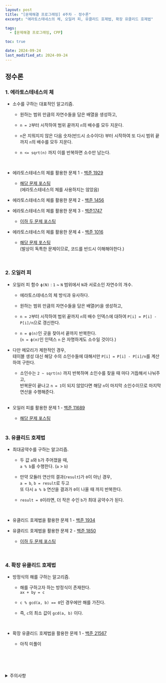 ```yaml
---
layout: post
title: "[문제해결 프로그래밍] 4주차 - 정수론"
excerpt: "에라토스테네스의 체, 오일러 피, 유클리드 호제법, 확장 유클리드 호제법"

tags:
  - [문제해결 프로그래밍, CPP]

toc: true

date: 2024-09-24
last_modified_at: 2024-09-24
---
```

## 정수론
### 1. 에라토스테네스의 체
- 소수를 구하는 대표적인 알고리즘.  

  - 원하는 범위 만큼의 자연수들을 담은 배열을 생성하고,  

  - `n = 2`부터 시작하여 범위 끝까지 `n`의 배수를 모두 지운다.  

  - `n`은 지워지지 않은 다음 숫자(반드시 소수이다) 부터 시작하여 또 다시 범위 끝까지 `n`의 배수를 모두 지운다.

  - `n <= sqrt(n)` 까지 이를 반복하면 소수만 남는다.  

<br>

- 에라토스테네스의 체를 활용한 문제 1 - [백준 1929][def]  
  - [해당 문제 포스팅][def2]  
  (에라토스테네스의 체를 사용하지는 않았음)  

- 에라토스테네스의 체를 활용한 문제 2 - [백준 1456][def3]  

- 에라토스테네스의 체를 활용한 문제 3 - [백준1747][def4]  
  - [이하 두 문제 포스팅][def8]

- 에라토스테네스의 체를 활용한 문제 4 - [백준 1016][def5]  
  - [해당 문제 포스팅][def6]  
  (발상이 독특한 문제이므로, 코드를 반드시 이해해야한다.)  

<br>

### 2. 오일러 피
- 오일러 피 함수 `ϕ(N)` : `1` ~ `N` 범위에서 `N`과 서로소인 자연수의 개수.

  - 에라토스테네스의 체 방식과 유사하다.  

  - 원하는 범위 만큼의 자연수들을 담은 배열(`P`)을 생성하고,  

  - `n = 2`부터 시작하여 범위 끝까지 `n`의 배수 인덱스에 대하여 `P[i] = P[i] - P[i]/n`으로 갱신한다.  

  - `n = ϕ(n)`인 곳을 찾아서 끝까지 반복한다.  
  (`n = ϕ(n)`인 인덱스 `n` 은 자명하게도 소수일 것이다.)  

- 다만 메모리가 제한적인 경우,  
테이블 생성 대신 해당 수의 소인수들에 대해서만 `P[i] = P[i] - P[i]/n`를 계산하여 구한다.  

  - 소인수는 `2 ~ sqrt(n)` 까지 반복하며 소인수를 찾을 때 마다 거듭해서 나눠주고,  
  반복문이 끝나고 `n = 1`이 되지 않았다면 해당 `n`이 마지막 소인수이므로 마지막 연산을 수행해준다.  

  <br>

- 오일러 피를 활용한 문제 1 - [백준 11689][def7]
  
  - [해당 문제 포스팅][def9]

  <br>

### 3. 유클리드 호제법
- 최대공약수를 구하는 알고리즘.

  - 두 값 `a`와 `b`가 주어졌을 때,  
  `a % b`를 수행한다. (`a` > `b`)  

  - 만약 모듈러 연산의 결과(`result`)가 `0`이 아닌 경우,  
  `a = b`, `b = result`로 두고  
  또 다시 `a % b` 연산을 결과가 `0`이 나올 때 까지 반복한다.  

  - `result = 0`이라면, 더 작은 수인 `b`가 최대 공약수가 된다.  

  <br>

- 유클리드 호제법을 활용한 문제 1 - [백준 1934][def10]  

- 유클리드 호제법을 활용한 문제 2 - [백준 1850][def11]

  - [이하 두 문제 포스팅][def13]

<br>

### 4. 확장 유클리드 호제법
- 방정식의 해를 구하는 알고리즘.  

  - 해를 구하고자 하는 방정식이 존재한다.  
  `ax + by = c`  

  - `c % gcd(a, b) == 0`인 경우에만 해를 가진다.  

  - 즉, `c`의 최소 값이 `gcd(a, b)` 이다.  

<br>

- 확장 유클리드 호제법을 활용한 문제 1 - [백준 21567][def12]  

  - 아직 미풀이

<br>
<br>
<br>
<br>
<details>
<summary>주의사항</summary>
<div markdown="1">

이 포스팅은 강원대학교 이다영 교수님의 문제해결 프로그래밍 수업을 들으며 내용을 정리 한 것입니다.  
수업 내용에 대한 저작권은 교수님께 있으니,  
다른 곳으로의 무분별한 내용 복사를 자제해 주세요.

</div>
</details>

[def]: https://www.acmicpc.net/problem/1929
[def2]: https://orbit3230.github.io/2024/04/16/Daily_Backjoon/
[def3]: https://www.acmicpc.net/problem/1456
[def4]: https://www.acmicpc.net/problem/1747
[def5]: https://www.acmicpc.net/problem/1016
[def6]: https://orbit3230.github.io/2024/08/29/Daily_Backjoon/
[def7]: https://www.acmicpc.net/problem/11689
[def8]: https://orbit3230.github.io/2024/09/25/Daily_Backjoon/
[def9]: https://orbit3230.github.io/2024/09/25/Daily_Backjoon/
[def10]: https://www.acmicpc.net/problem/1934
[def11]: https://www.acmicpc.net/problem/1850
[def12]: https://www.acmicpc.net/problem/21568
[def13]: https://orbit3230.github.io/2024/09/26/Daily_Backjoon/